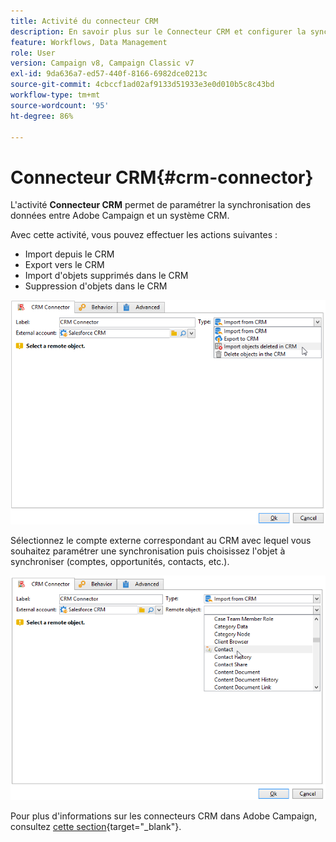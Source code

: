 ```yaml
---
title: Activité du connecteur CRM
description: En savoir plus sur le Connecteur CRM et configurer la synchronisation des données
feature: Workflows, Data Management
role: User
version: Campaign v8, Campaign Classic v7
exl-id: 9da636a7-ed57-440f-8166-6982dce0213c
source-git-commit: 4cbccf1ad02af9133d51933e3e0d010b5c8c43bd
workflow-type: tm+mt
source-wordcount: '95'
ht-degree: 86%

---
```


# Connecteur CRM{#crm-connector}

L&#39;activité **Connecteur CRM** permet de paramétrer la synchronisation des données entre Adobe Campaign et un système CRM.

Avec cette activité, vous pouvez effectuer les actions suivantes :

* Import depuis le CRM
* Export vers le CRM
* Import d&#39;objets supprimés dans le CRM
* Suppression d&#39;objets dans le CRM

![](assets/crm_task_select_op.png)

Sélectionnez le compte externe correspondant au CRM avec lequel vous souhaitez paramétrer une synchronisation puis choisissez l&#39;objet à synchroniser (comptes, opportunités, contacts, etc.).

![](assets/crm_task_select_obj.png)

Pour plus d&#39;informations sur les connecteurs CRM dans Adobe Campaign, consultez [cette section](https://experienceleague.adobe.com/docs/campaign/campaign-v8/connect/ac-crm/crm.html?lang=fr){target="_blank"}.
